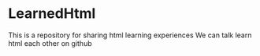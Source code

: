 # LearnedHtml
This is a repository for sharing html learning experiences
We can talk learn html each other on github
